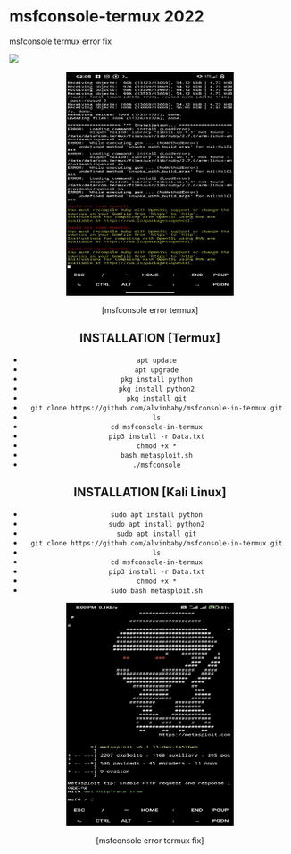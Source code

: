 # msfconsole-termux 2022

msfconsole termux error fix

<p>
<img src= "https://camo.githubusercontent.com/71b837571c48af3aa60a73dbc9d5936aa359d78efbfa8a6743cbbbc16b80ef4d/68747470733a2f2f63646e2e646973636f72646170702e636f6d2f6174746163686d656e74732f3830353930323039333930363630383138362f3830353931333937323533353539303932322f74656e6f722e676966"/>
</p>
<div align="center">
  <img border-radius: 15px src="IMG_20220307_210505_716.jpg"width="300" height="400"/>
  <p align="center">
[msfconsole error termux]

## INSTALLATION [Termux]

* `apt update`
* `apt upgrade`
* `pkg install python`
* `pkg install python2`
* `pkg install git`
* `git clone https://github.com/alvinbaby/msfconsole-in-termux.git`
* `ls`
* `cd msfconsole-in-termux`
* `pip3 install -r Data.txt`
* `chmod +x *`
* `bash metasploit.sh`
* `./msfconsole`

## INSTALLATION [Kali Linux]

* `sudo apt install python`
* `sudo apt install python2`
* `sudo apt install git`
* `git clone https://github.com/alvinbaby/msfconsole-in-termux.git`
* `ls`
* `cd msfconsole-in-termux`
* `pip3 install -r Data.txt`
* `chmod +x *`
* `sudo bash metasploit.sh`

<div align="center">
  <img border-radius: 15px src="Screenshot_2022-03-09-20-00-54-407_com.termux.jpg"width="300" height="400"/>
  <p align="center">

[msfconsole error termux fix]

